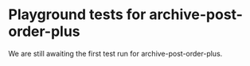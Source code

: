 # Playground tests for archive-post-order-plus
We are still awaiting the first test run for archive-post-order-plus.
